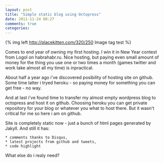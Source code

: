 ```yaml
---
layout: post
title: "Simple static blog using Octopress"
date: 2011-11-24 00:27
comments: true
categories: 
---
```

{% img left http://placekitten.com/320/250 Image tag test %}

Comes to end year of owning my first hosting. I win it in New Year contest from Logol on habrahabr.ru.
Nice hosting, but paying even small amount of money for the thing you use one or two times a month
(games twitter and work take almost all my time) is inpractical.

About half a year ago i've discovered posibility of hosting site on github. Some time latter i tryed heroku - so paying
money for something you can get free - no way.

And at last i've found time to transfer my almost empty wordpress blog to octopress and host it on github. Choosing heroku you
can get private repository for your blog or whatever you what to host there. But it wasn't critical for me so here i am on github.

Site is completely static now - just a bunch of html pages generated by Jakyll. And still it has:

    * comments thanks to Disqus,
    * latest projects from github and tweets,
    * code highlight

What else do i realy need?
